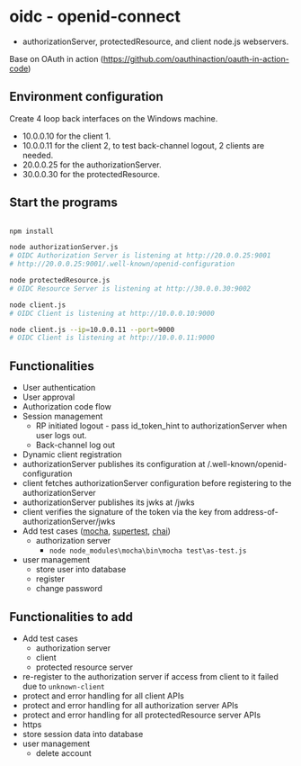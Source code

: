 # oidc - openid-connect

* authorizationServer, protectedResource, and client node.js webservers.

Base on OAuth in action (https://github.com/oauthinaction/oauth-in-action-code)

## Environment configuration

Create 4 loop back interfaces on the Windows machine.

* 10.0.0.10 for the client 1.
* 10.0.0.11 for the client 2, to test back-channel logout, 2 clients are needed.
* 20.0.0.25 for the authorizationServer.
* 30.0.0.30 for the protectedResource.

## Start the programs

```sh

npm install

node authorizationServer.js
# OIDC Authorization Server is listening at http://20.0.0.25:9001
# http://20.0.0.25:9001/.well-known/openid-configuration

node protectedResource.js
# OIDC Resource Server is listening at http://30.0.0.30:9002

node client.js
# OIDC Client is listening at http://10.0.0.10:9000

node client.js --ip=10.0.0.11 --port=9000
# OIDC Client is listening at http://10.0.0.11:9000

```

## Functionalities

* User authentication
* User approval
* Authorization code flow
* Session management
  * RP initiated logout - pass id_token_hint to authorizationServer when user logs out.
  * Back-channel log out
* Dynamic client registration
* authorizationServer publishes its configuration at /.well-known/openid-configuration
* client fetches authorizationServer configuration before registering to the authorizationServer
* authorizationServer publishes its jwks at /jwks
* client verifies the signature of the token via the key from address-of-authorizationServer/jwks
* Add test cases ([mocha](https://github.com/mochajs/mocha), [supertest](https://github.com/visionmedia/supertest), [chai](https://github.com/chaijs/chai))
  * authorization server
    * `node node_modules\mocha\bin\mocha test\as-test.js`
* user management
  * store user into database
  * register
  * change password

## Functionalities to add

* Add test cases
  * authorization server
  * client
  * protected resource server
* re-register to the authorization server if access from client to it failed due to `unknown-client`
* protect and error handling for all client APIs
* protect and error handling for all authorization server APIs
* protect and error handling for all protectedResource server APIs
* https
* store session data into database
* user management
  * delete account
